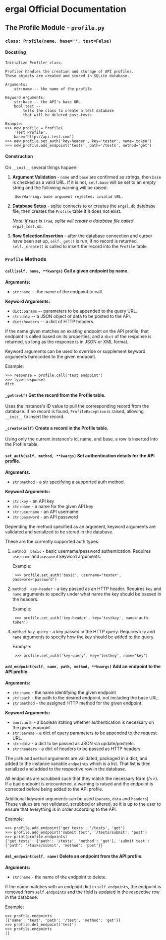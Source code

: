 # ergal Official Documentation
## The Profile Module - `profile.py`

### __`class: Profile(name, base='', test=False)`__
#### Docstring
    Initialize Profiler class.

    Profiler handles the creation and storage of API profiles.
    These objects are created and stored in SQLite database.

    Arguments:
        str:name -- the name of the profile

    Keyword Arguments:
        str:base -- the API's base URL
        bool:test -- 
            tells the class to create a test database
            that will be deleted post-tests
    
    Example:
    >>> new_profile = Profile(
        'Test Profile',
        base='http://api.test.com')
    >>> new_profile.set_auth('key-header', key='tester', name='token')
    >>> new_profile.add_endpoint('tests', path='/tests', method='get')


#### Construction
On `__init__` several things happen:

1. **Argument Validation** - `name` and `base` are confirmed as strings, then `base` is checked as a valid URL. If it is not, `self.base` will be set to an empty string and the following warning will be raised:

        UserWarning: base argument rejected: invalid URL.

2. **Database Setup** - sqlite connects to or creates the `ergal.db` database file, then creates the `Profile` table if it does not exist.

    *Note: if `test` is `True`, sqlite will create a database file called `ergal_test.db`*.

3. **Row Selection/Insertion** - after the database connection and cursor have been set up, `self._get()` is run; if no record is returned, `self._create()` is called to insert the record into the `Profile` table.


### __`Profile` Methods__
#### __`call(self, name, **kwargs)`__ Call a given endpoint by name.

**Arguments:**

- `str:name` -- the name of the endpoint to call.

**Keyword  Arguments:**

- `dict:params` -- parameters to be appended to the query URL.
- `str:data` -- a JSON object of data to be posted to the API.
- `dict:headers` -- a dict of HTTP headers.

If the name given matches an existing endpoint on the API profile, that endpoint is called based on its properties, and a `dict` of the response is returned, so long as the response is in JSON or XML format.

Keyword arguments can be used to override or supplement keyword arguments hardcoded to the given endpoint.

Example:

    >>> response = profile.call('test endpoint')
    >>> type(response)
    dict

#### __`_get(self)`__ Get the record from the Profile table.

Uses the instance's ID value to pull the corresponding record from the database. If no record is found, `ProfileException` is raised, allowing `__init__` to insert the record.

#### __`_create(self)`__ Create a record in the Profile table.

Using only the current instance's id, name, and base, a row is inserted into the Profile table.

#### __`set_auth(self, method, **kwargs)`__ Set authentication details for the API profile.
**Arguments:**

- `str:method` - a str specifying a supported auth method.

**Keyword Arguments:**

- `str:key` - an API key
- `str:name` - a name for the given API key
- `str:username` - an API username
- `str:password` - an API password

Depending the method specified as an argument, keyword arguments are validated and serialized to be stored in the database.

These are the currently supported auth types:

1. `method: basic` - basic username/password authentication. Requires `username` and `password` keyword arguments.
    
    Example:

        >>> profile.set_auth('basic', username='tester', password='password')

2. `method: key-header` - a key passed as an HTTP header. Requires `key` and `name` arguments to specify under what name the key should be passed in the headers.

    Example:

        >>> profile.set_auth('key-header', key='testkey', name='auth-token')

3. `method:key-query` - a key passed in the HTTP query. Requires `key` and `name` arguments to specify how the key should be added to the query.

    Example:

        >>> profile.set_auth('key-query', key='testkey', name='key')

#### __`add_endpoint(self, name, path, method, **kwargs)`__ Add an endpoint to the API profile.
**Arguments:**

- `str:name` - the name identifying the given endpoint
- `str:path` - the path to the desired endpoint, not including the base URL.
- `str:method` - the assigned HTTP method for the given endpoint.

**Keyword Arguments:**

- `bool:auth` - a boolean stating whether authentication is necessary on the given endpoint
- `str:params` - a dict of query parameters to be appended to the request URL.
- `str:data` - a dict to be passed as JSON via update/post/etc.
- `str:headers` - a dict of headers to be passed as HTTP headers.

The `path` and `method` arguments are validated, packaged in a dict, and added to the instance variable `endpoints` which is a list. That list is then serialized and added to the respective row in the database.

All endpoints are scrubbed such that they match the necessary form (/<>). If a bad endpoint is encountered, a warning is raised and the endpoint is corrected before being added to the API profile.

Additional keyword arguments can be used (`params`, `data` and `headers`). These values are not validated, scrubbed or altered, so it is up to the user to ensure that everything is in order according to the API.

Example:

    >>> profile.add_endpoint('get tests', '/tests', 'get')
    >>> profile.add_endpoint('submit test', '/tests/submit', 'post')
    >>> print(profile.endpoints)
    {'get tests': {'path': '/tests', 'method': 'get'}, 'submit test': {'path': '/tasks/submit', 'method': 'post'}}

#### __`del_endpoint(self, name)`__ Delete an endpoint from the API profile.
**Arguments:**

- `str:name` - the name of the endpoint to delete.

If the name matches with an endpoint dict in `self.endpoints`, the endpoint is removed from `self.endpoints` and the field is updated in the respective row in the database.

Example:

    >>> profile.endpoints
    [{'name': 'test', 'path': '/test', 'method': 'get'}]
    >>> profile.del_endpoint('test')
    >>> profile.endpoints
    []

